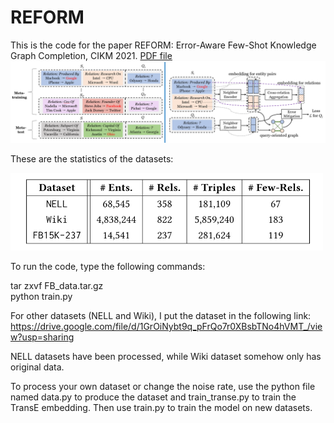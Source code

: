 # REFORM

This is the code for the paper REFORM: Error-Aware Few-Shot Knowledge Graph Completion, CIKM 2021. [PDF file](https://songw-sw.github.io/REFORM.pdf)  
![Alt text](./Framework.png)

These are the statistics of the datasets:

<img src="./Dataset.png" alt="Editor" width="500">



To run the code, type the following commands:  

tar zxvf FB_data.tar.gz  
python train.py  

For other datasets (NELL and Wiki), I put the dataset in the following link:
https://drive.google.com/file/d/1GrOiNybt9q_pFrQo7r0XBsbTNo4hVMT_/view?usp=sharing

NELL datasets have been processed, while Wiki dataset somehow only has original data. 

To process your own dataset or change the noise rate, use the python file named data.py to produce the dataset and train_transe.py to train the TransE embedding. Then use train.py to train the model on new datasets.
